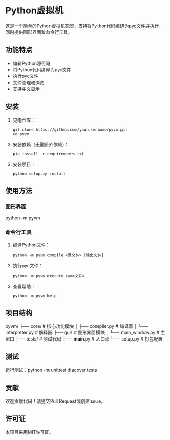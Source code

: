 # Python虚拟机

这是一个简单的Python虚拟机实现，支持将Python代码编译为pyc文件并执行，同时提供图形界面和命令行工具。

## 功能特点

- 编辑Python源代码
- 将Python代码编译为pyc文件
- 执行pyc文件
- 文件管理和浏览
- 支持中文显示

## 安装

1. 克隆仓库：
   ```
   git clone https://github.com/yourusername/pyvm.git
   cd pyvm
   ```

2. 安装依赖（无需额外依赖）：
   ```
   pip install -r requirements.txt
   ```

3. 安装项目：
   ```
   python setup.py install
   ```

## 使用方法

### 图形界面
python -m pyvm
### 命令行工具

1. 编译Python文件：
   ```
   python -m pyvm compile <源文件> [输出文件]
   ```

2. 执行pyc文件：
   ```
   python -m pyvm execute <pyc文件>
   ```

3. 查看帮助：
   ```
   python -m pyvm help
   ```

## 项目结构
pyvm/
├── core/           # 核心功能模块
│   ├── compiler.py # 编译器
│   └── interpreter.py # 解释器
├── gui/            # 图形界面模块
│   └── main_window.py # 主窗口
├── tests/          # 测试代码
├── __main__.py     # 入口点
└── setup.py        # 打包配置
## 测试

运行测试：python -m unittest discover tests
## 贡献

欢迎贡献代码！请提交Pull Request或创建Issue。

## 许可证

本项目采用MIT许可证。
    